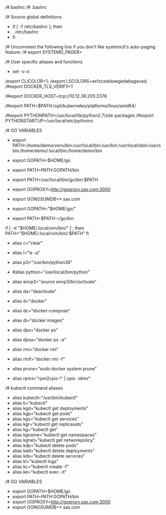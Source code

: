 /# bashrc
/# .bashrc

/# Source global definitions
- if [ -f /etc/bashrc ]; then
-  . /etc/bashrc
- fi

/# Uncomment the following line if you don't like systemctl's auto-paging feature:
/# export SYSTEMD_PAGER=

/# User specific aliases and functions

- set -o vi

/export CLICOLOR=1;
/export LSCOLORS=exfxcxdxbxegedabagacad;
/#export DOCKER_TLS_VERIFY=1

/#export DOCKER_HOST=tcp://10.12.39.205:2376

/#export PATH=$PATH:/opt/kubernetes/platforms/linux/amd64/

/#export PYTHONPATH=/usr/local/lib/python2.7/site-packages
/#export PYTHONSTARTUP=/usr/local/etc/pythonrc

/# GO VARIABLES
- export PATH=/home/demo/venv/bin:/usr/local/bin:/usr/bin:/usr/local/sbin:/usr/sbin:/home/demo/.local/bin:/home/demo/bin
- export GOPATH=\$HOME/go
- export PATH=$PATH:$GOPATH/bin
- export PATH=/usr/local/bin/go/bin:$PATH
- export GOPROXY=http://goproxy.sas.com:3000
- export GONOSUMDB=*.sas.com


- export GOPATH="$HOME/go/"
- export PATH=$PATH:~/go/bin

if [ -d "$HOME/.local/vim/bin/" ] ; then
   PATH="$HOME/.local/vim/bin/:$PATH"
fi
- alias c="clear"
- alias l="ls -a"
- alias p3="/usr/bin/python36"
- #alias python="/usr/local/bin/python"
- alias envp3="source envp3/bin/activate"
- alias da="deactivate"

- alias d="docker"
- alias dc="docker-compose"
- alias di="docker images"
- alias dps="docker ps"
- alias dpsa="docker ps -a"
- alias rmi="docker rmi"
- alias rmif="docker rmi -f"
- alias prune="sudo docker system prune"
- alias rpmx="rpm2cpio \!^ | cpio -idmv"



/# kubectl command aliases
- alias kubectl="/usr/bin/kubectl"
- alias k="kubectl"
- alias kgd="kubectl get deployments"
- alias kgp="kubectl get pods"
- alias kgs="kubectl get services"
- alias kgr="kubectl get replicasets"
- alias kg="kubectl get"
- alias kgname="kubectl get namespaces"
- alias kgnet="kubectl get networkpolicy"
- alias kdp="kubectl delete pods"
- alias kdd="kubectl delete deployments"
- alias kds="kubectl delete services"
- alias kl="kubectl logs"
- alias kc="kubectl create -f"
- alias ke="kubectl exec -it"

/# GO VARIABLES
- export GOPATH=$HOME/go
- export PATH=$PATH:$GOPATH/bin
- export GOPROXY=http://goproxy.sas.com:3000
- export GONOSUMDB=*.sas.com

